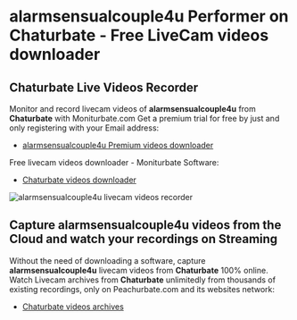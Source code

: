 # alarmsensualcouple4u Performer on Chaturbate - Free LiveCam videos downloader

## Chaturbate Live Videos Recorder

Monitor and record livecam videos of **alarmsensualcouple4u** from **Chaturbate** with Moniturbate.com
Get a premium trial for free by just and only registering with your Email address:
* [alarmsensualcouple4u Premium videos downloader](https://moniturbate.com/request-demo-licence-key.html)

Free livecam videos downloader - Moniturbate Software:
* [Chaturbate videos downloader](https://moniturbate.com/moniturbate-download-software.html)

![alarmsensualcouple4u livecam videos recorder](https://peachurnet.com/templates/moniturbate-software.png)


## Capture alarmsensualcouple4u videos from the Cloud and watch your recordings on Streaming

Without the need of downloading a software, capture **alarmsensualcouple4u** livecam videos from **Chaturbate** 100% online.
Watch Livecam archives from **Chaturbate** unlimitedly from thousands of existing recordings, only on Peachurbate.com and its websites network:
* [Chaturbate videos archives](https://peachurnet.com/)